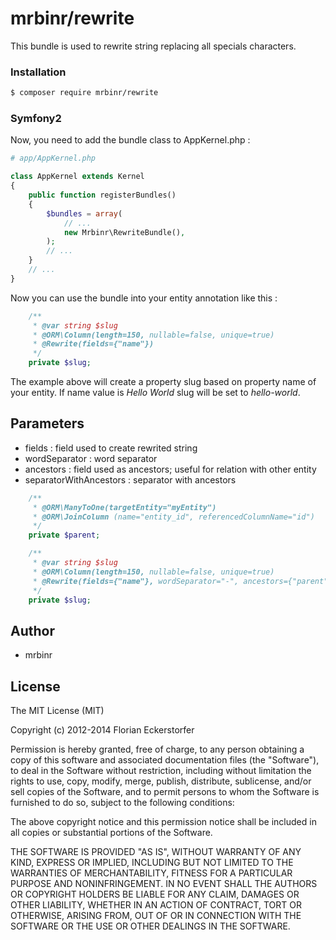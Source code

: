 # mrbinr/rewrite

This bundle is used to rewrite string replacing all specials characters.

### Installation


```sh
$ composer require mrbinr/rewrite
```
### Symfony2
Now, you need to add the bundle class to AppKernel.php :
```php
# app/AppKernel.php

class AppKernel extends Kernel
{
    public function registerBundles()
    {
        $bundles = array(
            // ...
            new Mrbinr\RewriteBundle(),
        );
        // ...
    }
    // ...
}
```
Now you can use the bundle into your entity annotation like this :
```php
    /**
     * @var string $slug
     * @ORM\Column(length=150, nullable=false, unique=true)
     * @Rewrite(fields={"name"})
     */
    private $slug;
```
The example above will create a property slug based on property name of your entity.
If name value is *Hello World* slug will be set to *hello-world*.

## Parameters
* fields : field used to create rewrited string
* wordSeparator : word separator
* ancestors : field used as ancestors; useful for relation with other entity
* separatorWithAncestors : separator with ancestors

```php
    /**
     * @ORM\ManyToOne(targetEntity="myEntity")
     * @ORM\JoinColumn (name="entity_id", referencedColumnName="id")
     */
    private $parent;

    /**
     * @var string $slug
     * @ORM\Column(length=150, nullable=false, unique=true)
     * @Rewrite(fields={"name"}, wordSeparator="-", ancestors={"parent"}, separatorWithAncestors="/")
     */
    private $slug;
```

## Author

* mrbinr

## License

The MIT License (MIT)

Copyright (c) 2012-2014 Florian Eckerstorfer

Permission is hereby granted, free of charge, to any person obtaining a copy of this software and associated documentation files (the "Software"), to deal in the Software without restriction, including without limitation the rights to use, copy, modify, merge, publish, distribute, sublicense, and/or sell copies of the Software, and to permit persons to whom the Software is furnished to do so, subject to the following conditions:

The above copyright notice and this permission notice shall be included in all copies or substantial portions of the Software.

THE SOFTWARE IS PROVIDED "AS IS", WITHOUT WARRANTY OF ANY KIND, EXPRESS OR IMPLIED, INCLUDING BUT NOT LIMITED TO THE WARRANTIES OF MERCHANTABILITY, FITNESS FOR A PARTICULAR PURPOSE AND NONINFRINGEMENT. IN NO EVENT SHALL THE AUTHORS OR COPYRIGHT HOLDERS BE LIABLE FOR ANY CLAIM, DAMAGES OR OTHER LIABILITY, WHETHER IN AN ACTION OF CONTRACT, TORT OR OTHERWISE, ARISING FROM, OUT OF OR IN CONNECTION WITH THE SOFTWARE OR THE USE OR OTHER DEALINGS IN THE SOFTWARE.
